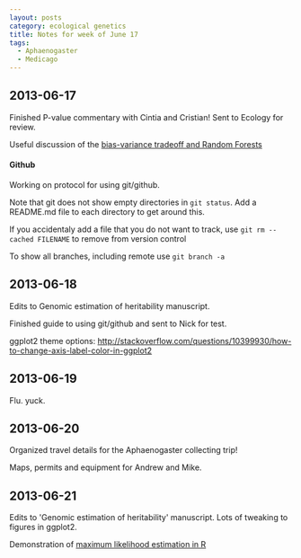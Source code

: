 ```yaml
---
layout: posts
category: ecological genetics
title: Notes for week of June 17
tags:
  - Aphaenogaster
  - Medicago
---
```


## 2013-06-17

Finished P-value commentary with Cintia and Cristian! Sent to Ecology for review.

Useful discussion of the [bias-variance tradeoff and Random Forests](http://scott.fortmann-roe.com/docs/BiasVariance.html)


#### Github

Working on protocol for using git/github.

Note that git does not show empty directories in `git status`. Add a README.md file to each directory to get around this.

If you accidentaly add a file that you do not want to track, use `git rm --cached FILENAME` to remove from version control

To show all branches, including remote use `git branch -a`


## 2013-06-18

Edits to Genomic estimation of heritability manuscript.

Finished guide to using git/github and sent to Nick for test.

ggplot2 theme options: http://stackoverflow.com/questions/10399930/how-to-change-axis-label-color-in-ggplot2


## 2013-06-19

Flu. yuck.

## 2013-06-20

Organized travel details for the Aphaenogaster collecting trip!

Maps, permits and equipment for Andrew and Mike.

## 2013-06-21

Edits to 'Genomic estimation of heritability' manuscript. Lots of tweaking to figures in ggplot2.

Demonstration of [maximum likelihood estimation in R](http://www.r-bloggers.com/dave-harris-on-maximum-likelihood-estimation/)

